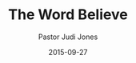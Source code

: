 ---
lunr: "true"
title: "The Word Believe"
author: "Pastor Judi Jones"
postDate: "09-27-2015"
date: 2015-09-27
category: "sermons"
slug: "2015/09/ffc_09272015"
icon: microphone
audioLink: "ffc_09272015"
tags: [believe]
mp3: "ffc_09272015/09272015.mp3"
ogg: "ffc_09272015/09272015.ogg"
linkurl: "https://archive.org/download/ffc_09272015/ffc_09272015_files.xml"
ipath: "https://archive.org/download/ffc_09272015/09272015.mp3"
layout: sermon.html
---